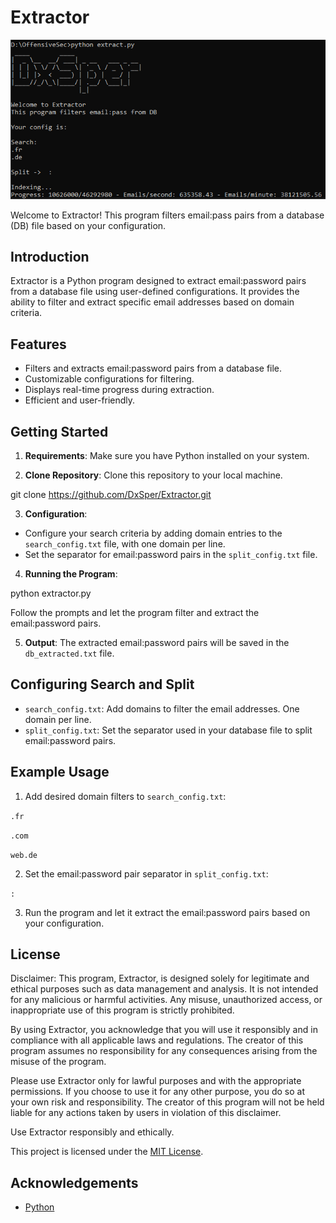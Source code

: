 # Extractor

![Logo](logo.png)

Welcome to Extractor! This program filters email:pass pairs from a database (DB) file based on your configuration. 

## Introduction

Extractor is a Python program designed to extract email:password pairs from a database file using user-defined configurations. It provides the ability to filter and extract specific email addresses based on domain criteria.

## Features

- Filters and extracts email:password pairs from a database file.
- Customizable configurations for filtering.
- Displays real-time progress during extraction.
- Efficient and user-friendly.

## Getting Started

1. **Requirements**: Make sure you have Python installed on your system.
   
2. **Clone Repository**: Clone this repository to your local machine.

git clone https://github.com/DxSper/Extractor.git

3. **Configuration**:
- Configure your search criteria by adding domain entries to the `search_config.txt` file, with one domain per line.
- Set the separator for email:password pairs in the `split_config.txt` file.

4. **Running the Program**:

python extractor.py

Follow the prompts and let the program filter and extract the email:password pairs.

5. **Output**:
The extracted email:password pairs will be saved in the `db_extracted.txt` file.

## Configuring Search and Split

- `search_config.txt`: Add domains to filter the email addresses. One domain per line.
- `split_config.txt`: Set the separator used in your database file to split email:password pairs.

## Example Usage

1. Add desired domain filters to `search_config.txt`:

`.fr`

`.com`

`web.de`

2. Set the email:password pair separator in `split_config.txt`:

`:`

3. Run the program and let it extract the email:password pairs based on your configuration.

## License

Disclaimer:
This program, Extractor, is designed solely for legitimate and ethical purposes such as data management and analysis. It is not intended for any malicious or harmful activities. Any misuse, unauthorized access, or inappropriate use of this program is strictly prohibited.

By using Extractor, you acknowledge that you will use it responsibly and in compliance with all applicable laws and regulations. The creator of this program assumes no responsibility for any consequences arising from the misuse of the program.

Please use Extractor only for lawful purposes and with the appropriate permissions. If you choose to use it for any other purpose, you do so at your own risk and responsibility. The creator of this program will not be held liable for any actions taken by users in violation of this disclaimer.

Use Extractor responsibly and ethically.

This project is licensed under the [MIT License](LICENSE).

## Acknowledgements

- [Python](https://www.python.org/)
